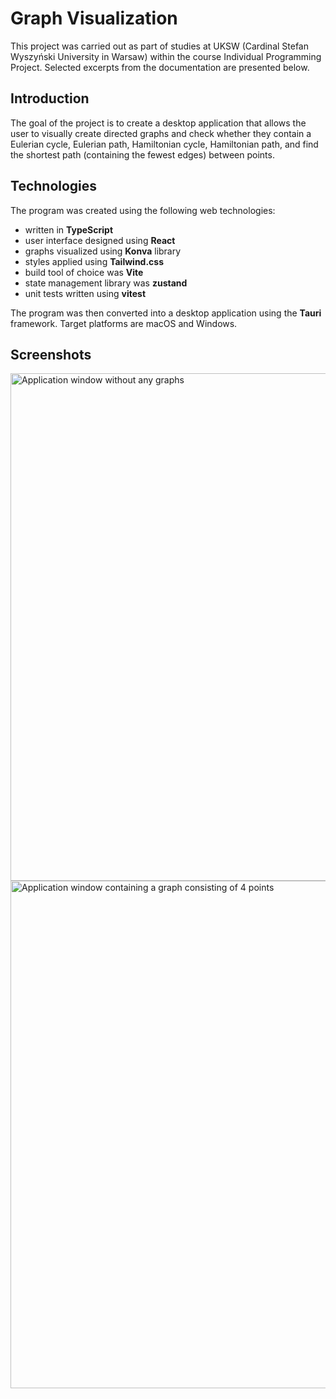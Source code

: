 # Graph Visualization

This project was carried out as part of studies at UKSW (Cardinal Stefan Wyszyński University in Warsaw)
within the course Individual Programming Project. Selected excerpts from the documentation are presented below.

## Introduction

The goal of the project is to create a desktop application that allows the user to visually create directed graphs
and check whether they contain a Eulerian cycle, Eulerian path, Hamiltonian cycle, Hamiltonian path, and find the shortest path
(containing the fewest edges) between points.

## Technologies

The program was created using the following web technologies:

* written in **TypeScript**
* user interface designed using **React**
* graphs visualized using **Konva** library
* styles applied using **Tailwind.css**
* build tool of choice was **Vite**
* state management library was **zustand**
* unit tests written using **vitest**

The program was then converted into a desktop application using the **Tauri** framework.
Target platforms are macOS and Windows.

## Screenshots

<img width="1012" height="812" alt="Application window without any graphs" src="https://github.com/user-attachments/assets/dfedb566-7e90-4b61-a633-48df44aac632" />


<img width="1012" height="812" alt="Application window containing a graph consisting of 4 points" src="https://github.com/user-attachments/assets/a4e494d8-3930-4d4a-bf96-ac2f1ff9c923" />
